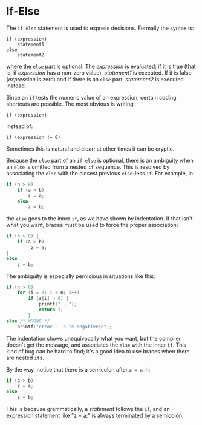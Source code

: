 # If-Else

The `if-else` statement is used to express decisions. Formally the syntax is:

```
if (expression) 
    statement1
else 
    statement2
```

where the `else` part is optional. The *expression* is evaluated; if it is true (that is, if *expression* has a non-zero value), *statement1* is executed. If it is false (*expression* is zero) and if there is an `else` part, *statement2* is executed instead.

Since an `if` tests the numeric value of an expression, certain coding shortcuts are possible. The most obvious is writing:

`
if (expression) 
`

instead of:

`
if (expression != 0) 
`

Sometimes this is natural and clear; at other times it can be cryptic.

Because the `else` part of an `if-else` is optional, there is an ambiguity when an `else` is omitted from a nested `if` sequence. This is resolved by associating the `else` with the closest previous `else`-less `if`. For example, in:

```c
if (n > 0) 
    if (a > b) 
        z = a; 
    else 
        z = b;
```

the `else` goes to the inner `if`, as we have shown by indentation. If that isn't what you want, braces must be used to force the proper association:

```c
if (n > 0) { 
    if (a > b) 
         z = a; 
} 
else 
    z = b;
```

The ambiguity is especially pernicious in situations like this:

```c
if (n > 0) 
    for (i = 0; i < n; i++) 
        if (s[i] > 0) { 
            printf("..."); 
            return i; 
        } 
else /* WRONG */ 
    printf("error -- n is negative\n");
```

The indentation shows unequivocally what you want, but the compiler doesn't get the message, and associates the `else` with the inner `if`. This kind of bug can be hard to find; it's a good idea to use braces when there are nested `if`s.

By the way, notice that there is a semicolon after `z = a` in:

```c
if (a > b) 
    z = a; 
else 
    z = b;
```

This is because grammatically, a *statement* follows the `if`, and an expression statement like "z = a;" is always terminated by a semicolon.

